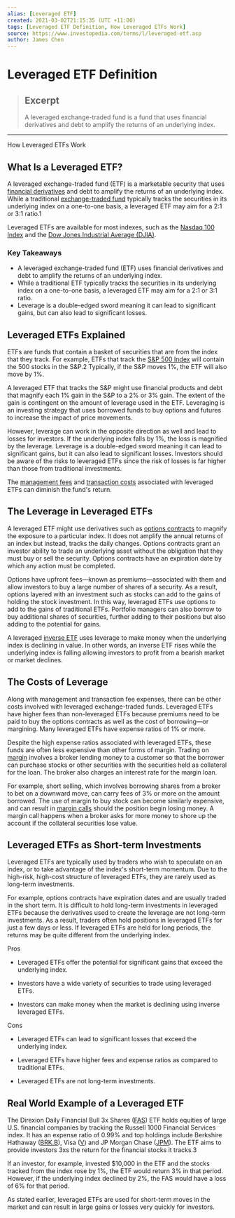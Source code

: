 ```yaml
---
alias: [Leveraged ETF]
created: 2021-03-02T21:15:35 (UTC +11:00)
tags: [Leveraged ETF Definition, How Leveraged ETFs Work]
source: https://www.investopedia.com/terms/l/leveraged-etf.asp
author: James Chen
---
```


# Leveraged ETF Definition

> ## Excerpt
> A leveraged exchange-traded fund is a fund that uses financial derivatives and debt to amplify the returns of an underlying index.

---

How Leveraged ETFs Work
## What Is a Leveraged ETF?

A leveraged exchange-traded fund (ETF) is a marketable security that uses [financial derivatives](https://www.investopedia.com/video/play/derivative/) and debt to amplify the returns of an underlying index. While a traditional [exchange-traded fund](https://www.investopedia.com/terms/e/etf.asp) typically tracks the securities in its underlying index on a one-to-one basis, a leveraged ETF may aim for a 2:1 or 3:1 ratio.1

Leveraged ETFs are available for most indexes, such as the [Nasdaq 100 Index](https://www.investopedia.com/terms/n/nasdaq100.asp) and the [Dow Jones Industrial Average (DJIA)](https://www.investopedia.com/terms/d/djia.asp).

### Key Takeaways

-   A leveraged exchange-traded fund (ETF) uses financial derivatives and debt to amplify the returns of an underlying index.
-   While a traditional ETF typically tracks the securities in its underlying index on a one-to-one basis, a leveraged ETF may aim for a 2:1 or 3:1 ratio.
-   Leverage is a double-edged sword meaning it can lead to significant gains, but can also lead to significant losses.

## Leveraged ETFs Explained

ETFs are funds that contain a basket of securities that are from the index that they track. For example, ETFs that track the [S&P 500 Index](https://www.investopedia.com/terms/s/sp500.asp) will contain the 500 stocks in the S&P.2 Typically, if the S&P moves 1%, the ETF will also move by 1%.

A leveraged ETF that tracks the S&P might use financial products and debt that magnify each 1% gain in the S&P to a 2% or 3% gain. The extent of the gain is contingent on the amount of leverage used in the ETF. Leveraging is an investing strategy that uses borrowed funds to buy options and futures to increase the impact of price movements.

However, leverage can work in the opposite direction as well and lead to losses for investors. If the underlying index falls by 1%, the loss is magnified by the leverage. Leverage is a double-edged sword meaning it can lead to significant gains, but it can also lead to significant losses. Investors should be aware of the risks to leveraged ETFs since the risk of losses is far higher than those from traditional investments.

The [management fees](https://www.investopedia.com/articles/active-trading/022315/how-brokerage-fees-work.asp) and [transaction costs](https://www.investopedia.com/terms/t/transactioncosts.asp) associated with leveraged ETFs can diminish the fund's return.

## The Leverage in Leveraged ETFs

A leveraged ETF might use derivatives such as [options contracts](https://www.investopedia.com/terms/c/calloption.asp) to magnify the exposure to a particular index. It does not amplify the annual returns of an index but instead, tracks the daily changes. Options contracts grant an investor ability to trade an underlying asset without the obligation that they must buy or sell the security. Options contracts have an expiration date by which any action must be completed.

Options have upfront fees—known as premiums—associated with them and allow investors to buy a large number of shares of a security. As a result, options layered with an investment such as stocks can add to the gains of holding the stock investment. In this way, leveraged ETFs use options to add to the gains of traditional ETFs. Portfolio managers can also borrow to buy additional shares of securities, further adding to their positions but also adding to the potential for gains.

A leveraged [inverse ETF](https://www.investopedia.com/terms/i/inverse-etf.asp) uses leverage to make money when the underlying index is declining in value. In other words, an inverse ETF rises while the underlying index is falling allowing investors to profit from a bearish market or market declines.

## The Costs of Leverage

Along with management and transaction fee expenses, there can be other costs involved with leveraged exchange-traded funds. Leveraged ETFs have higher fees than non-leveraged ETFs because premiums need to be paid to buy the options contracts as well as the cost of borrowing—or margining. Many leveraged ETFs have expense ratios of 1% or more.

Despite the high expense ratios associated with leveraged ETFs, these funds are often less expensive than other forms of margin. Trading on [margin](https://www.investopedia.com/terms/m/marginaccount.asp) involves a broker lending money to a customer so that the borrower can purchase stocks or other securities with the securities held as collateral for the loan. The broker also charges an interest rate for the margin loan.

For example, short selling, which involves borrowing shares from a broker to bet on a downward move, can carry fees of 3% or more on the amount borrowed. The use of margin to buy stock can become similarly expensive, and can result in [margin calls](https://www.investopedia.com/terms/m/margincall.asp) should the position begin losing money. A margin call happens when a broker asks for more money to shore up the account if the collateral securities lose value.

## Leveraged ETFs as Short-term Investments

Leveraged ETFs are typically used by traders who wish to speculate on an index, or to take advantage of the index's short-term momentum. Due to the high-risk, high-cost structure of leveraged ETFs, they are rarely used as long-term investments.

For example, options contracts have expiration dates and are usually traded in the short term. It is difficult to hold long-term investments in leveraged ETFs because the derivatives used to create the leverage are not long-term investments. As a result, traders often hold positions in leveraged ETFs for just a few days or less. If leveraged ETFs are held for long periods, the returns may be quite different from the underlying index.

Pros

-   Leveraged ETFs offer the potential for significant gains that exceed the underlying index.
    
-   Investors have a wide variety of securities to trade using leveraged ETFs.
    
-   Investors can make money when the market is declining using inverse leveraged ETFs.
    

Cons

-   Leveraged ETFs can lead to significant losses that exceed the underlying index.
    
-   Leveraged ETFs have higher fees and expense ratios as compared to traditional ETFs.
    
-   Leveraged ETFs are not long-term investments.
    

## Real World Example of a Leveraged ETF

The Direxion Daily Financial Bull 3x Shares ([FAS](https://www.investopedia.com/markets/quote?tvwidgetsymbol=fas)) ETF holds equities of large U.S. financial companies by tracking the Russell 1000 Financial Services index. It has an expense ratio of 0.99% and top holdings include Berkshire Hathaway ([BRK.B](https://www.investopedia.com/markets/quote?tvwidgetsymbol=brk.b)), Visa ([V](https://www.investopedia.com/markets/quote?tvwidgetsymbol=v)) and JP Morgan Chase ([JPM](https://www.investopedia.com/markets/quote?tvwidgetsymbol=jpm)). The ETF aims to provide investors 3xs the return for the financial stocks it tracks.3

If an investor, for example, invested $10,000 in the ETF and the stocks tracked from the index rose by 1%, the ETF would return 3% in that period. However, if the underlying index declined by 2%, the FAS would have a loss of 6% for that period.

As stated earlier, leveraged ETFs are used for short-term moves in the market and can result in large gains or losses very quickly for investors.
